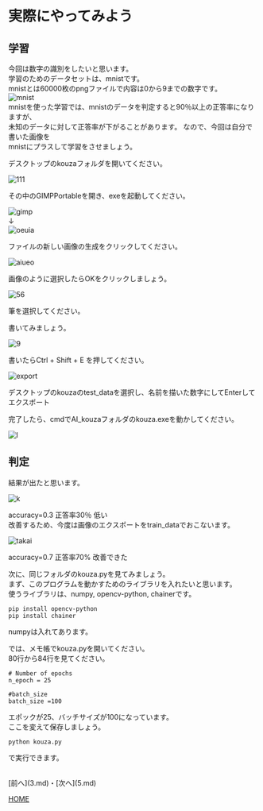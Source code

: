 # 実際にやってみよう

## 学習
今回は数字の識別をしたいと思います。  
学習のためのデータセットは、mnistです。  
mnistとは60000枚のpngファイルで内容は0から9までの数字です。  
![mnist](mnist.png)  
mnistを使った学習では、mnistのデータを判定すると90％以上の正答率になりますが、  
未知のデータに対して正答率が下がることがあります。
なので、今回は自分で書いた画像を  
mnistにプラスして学習をさせましょう。  

デスクトップのkouzaフォルダを開いてください。  

![111](folda.png)  

その中のGIMPPortableを開き、exeを起動してください。  

![gimp](gimpexe.png)  
↓　  
![oeuia](aaa.png)  

ファイルの新しい画像の生成をクリックしてください。  

![aiueo](setei.png)  

画像のように選択したらOKをクリックしましょう。  

![56](hude.png)  

筆を選択してください。  

書いてみましょう。  

![9](kaku.png)  

書いたらCtrl + Shift + E を押してください。  

![export](export.png)  

デスクトップのkouzaのtest_dataを選択し、名前を描いた数字にしてEnterしてエクスポート  

完了したら、cmdでAI_kouzaフォルダのkouza.exeを動かしてください。  

![l](jikou.png)  

## 判定
結果が出たと思います。  

![k](hikui.png)  

accuracy=0.3 正答率30％ 低い  
改善するため、今度は画像のエクスポートをtrain_dataでおこないます。  

![takai](takai.png)  

accuracy=0.7 正答率70% 改善できた  

次に、同じフォルダのkouza.pyを見てみましょう。  
まず、このプログラムを動かすためのライブラリを入れたいと思います。  
使うライブラリは、numpy, opencv-python, chainerです。  
```
pip install opencv-python
pip install chainer
```
numpyは入れてあります。  

では、メモ帳でkouza.pyを開いてください。  
80行から84行を見てください。  
```
# Number of epochs
n_epoch = 25

#batch_size
batch_size =100
```
エポックが25、バッチサイズが100になっています。  
ここを変えて保存しましょう。  
```
python kouza.py
```
で実行できます。  





<br>
[前へ](3.md)・[次へ](5.md)

[HOME](index.md)
